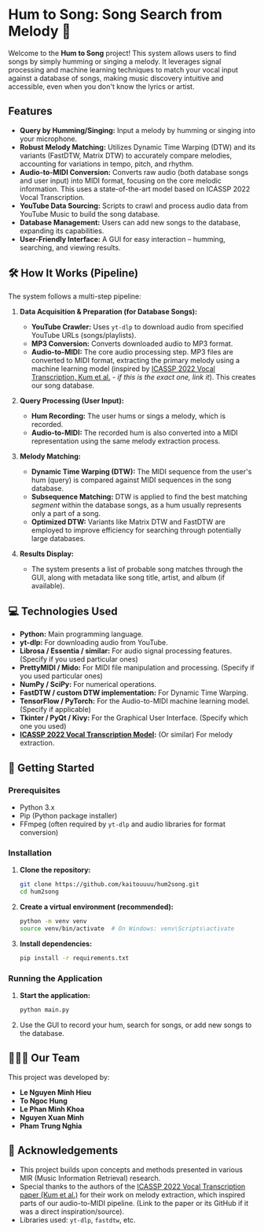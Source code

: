 # Hum to Song: Song Search from Melody 🎤

Welcome to the **Hum to Song** project! This system allows users to find songs by simply humming or singing a melody. It leverages signal processing and machine learning techniques to match your vocal input against a database of songs, making music discovery intuitive and accessible, even when you don't know the lyrics or artist.

## Features

*   **Query by Humming/Singing:** Input a melody by humming or singing into your microphone.
*   **Robust Melody Matching:** Utilizes Dynamic Time Warping (DTW) and its variants (FastDTW, Matrix DTW) to accurately compare melodies, accounting for variations in tempo, pitch, and rhythm.
*   **Audio-to-MIDI Conversion:** Converts raw audio (both database songs and user input) into MIDI format, focusing on the core melodic information. This uses a state-of-the-art model based on ICASSP 2022 Vocal Transcription.
*   **YouTube Data Sourcing:** Scripts to crawl and process audio data from YouTube Music to build the song database.
*   **Database Management:** Users can add new songs to the database, expanding its capabilities.
*   **User-Friendly Interface:** A GUI for easy interaction – humming, searching, and viewing results.

## 🛠️ How It Works (Pipeline)

The system follows a multi-step pipeline:

1.  **Data Acquisition & Preparation (for Database Songs):**
    *   **YouTube Crawler:** Uses `yt-dlp` to download audio from specified YouTube URLs (songs/playlists).
    *   **MP3 Conversion:** Converts downloaded audio to MP3 format.
    *   **Audio-to-MIDI:** The core audio processing step. MP3 files are converted to MIDI format, extracting the primary melody using a machine learning model (inspired by [ICASSP 2022 Vocal Transcription, Kum et al.](https://github.com/keums/icassp2022-vocal-transcription) - *if this is the exact one, link it*). This creates our song database.

2.  **Query Processing (User Input):**
    *   **Hum Recording:** The user hums or sings a melody, which is recorded.
    *   **Audio-to-MIDI:** The recorded hum is also converted into a MIDI representation using the same melody extraction process.

3.  **Melody Matching:**
    *   **Dynamic Time Warping (DTW):** The MIDI sequence from the user's hum (query) is compared against MIDI sequences in the song database.
    *   **Subsequence Matching:** DTW is applied to find the best matching *segment* within the database songs, as a hum usually represents only a part of a song.
    *   **Optimized DTW:** Variants like Matrix DTW and FastDTW are employed to improve efficiency for searching through potentially large databases.

4.  **Results Display:**
    *   The system presents a list of probable song matches through the GUI, along with metadata like song title, artist, and album (if available).

## 💻 Technologies Used
*   **Python:** Main programming language.
*   **yt-dlp:** For downloading audio from YouTube.
*   **Librosa / Essentia / similar:** For audio signal processing features. (Specify if you used particular ones)
*   **PrettyMIDI / Mido:** For MIDI file manipulation and processing. (Specify if you used particular ones)
*   **NumPy / SciPy:** For numerical operations.
*   **FastDTW / custom DTW implementation:** For Dynamic Time Warping.
*   **TensorFlow / PyTorch:** For the Audio-to-MIDI machine learning model. (Specify if applicable)
*   **Tkinter / PyQt / Kivy:** For the Graphical User Interface. (Specify which one you used)
*   **[ICASSP 2022 Vocal Transcription Model](https://github.com/keums/icassp2022-vocal-transcription):** (Or similar) For melody extraction.

## 🚀 Getting Started

### Prerequisites
*   Python 3.x
*   Pip (Python package installer)
*   FFmpeg (often required by `yt-dlp` and audio libraries for format conversion)
   
### Installation

1.  **Clone the repository:**
    ```bash
    git clone https://github.com/kaitouuuu/hum2song.git
    cd hum2song
    ```

2.  **Create a virtual environment (recommended):**
    ```bash
    python -m venv venv
    source venv/bin/activate  # On Windows: venv\Scripts\activate
    ```

3.  **Install dependencies:**
    ```bash
    pip install -r requirements.txt
    ```

### Running the Application

1.  **Start the application:**
    ```bash
    python main.py
    ```
2.  Use the GUI to record your hum, search for songs, or add new songs to the database.

## 🧑‍🤝‍🧑 Our Team
This project was developed by:
*   **Le Nguyen Minh Hieu**
*   **To Ngoc Hung**
*   **Le Phan Minh Khoa**
*   **Nguyen Xuan Minh**
*   **Pham Trung Nghia**

## 🙏 Acknowledgements

*   This project builds upon concepts and methods presented in various MIR (Music Information Retrieval) research.
*   Special thanks to the authors of the [ICASSP 2022 Vocal Transcription paper (Kum et al.)](https://ieeexplore.ieee.org/document/9747903) for their work on melody extraction, which inspired parts of our audio-to-MIDI pipeline. (Link to the paper or its GitHub if it was a direct inspiration/source).
*   Libraries used: `yt-dlp`, `fastdtw`, etc.
